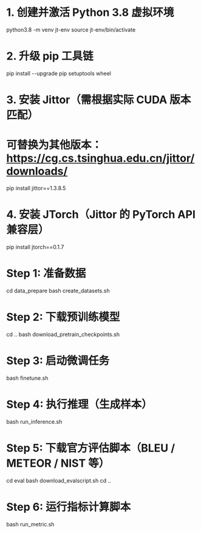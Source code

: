 # 1. 创建并激活 Python 3.8 虚拟环境
python3.8 -m venv jt-env
source jt-env/bin/activate

# 2. 升级 pip 工具链
pip install --upgrade pip setuptools wheel

# 3. 安装 Jittor（需根据实际 CUDA 版本匹配）
# 可替换为其他版本：https://cg.cs.tsinghua.edu.cn/jittor/downloads/
pip install jittor==1.3.8.5

# 4. 安装 JTorch（Jittor 的 PyTorch API 兼容层）
pip install jtorch==0.1.7


# Step 1: 准备数据
cd data_prepare
bash create_datasets.sh


# Step 2: 下载预训练模型
cd ..
bash download_pretrain_checkpoints.sh

# Step 3: 启动微调任务
bash finetune.sh

# Step 4: 执行推理（生成样本）
bash run_inference.sh

# Step 5: 下载官方评估脚本（BLEU / METEOR / NIST 等）
cd eval
bash download_evalscript.sh
cd ..

# Step 6: 运行指标计算脚本
bash run_metric.sh

